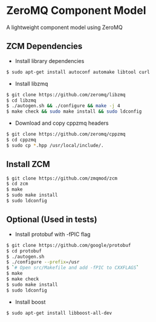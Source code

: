ZeroMQ Component Model
======================

A lightweight component model using ZeroMQ

ZCM Dependencies
-----------------

* Install library dependencies

```bash
$ sudo apt-get install autoconf automake libtool curl
```

* Install libzmq

```bash
$ git clone https://github.com/zeromq/libzmq
$ cd libzmq
$ ./autogen.sh && ./configure && make -j 4
$ make check && sudo make install && sudo ldconfig
```

* Download and copy cppzmq headers

```bash
$ git clone https://github.com/zeromq/cppzmq
$ cd cppzmq
$ sudo cp *.hpp /usr/local/include/.
```

Install ZCM
------------

```bash
$ git clone https://github.com/zmqmod/zcm
$ cd zcm
$ make
$ sudo make install
$ sudo ldconfig
```

Optional (Used in tests)
------------------------

* Install protobuf with -fPIC flag

```bash
$ git clone https://github.com/google/protobuf
$ cd protobuf
$ ./autogen.sh
$ ./configure --prefix=/usr
$ `# Open src/Makefile and add -fPIC to CXXFLAGS`
$ make
$ make check
$ sudo make install
$ sudo ldconfig
```

* Install boost

```bash
$ sudo apt-get install libboost-all-dev
```

